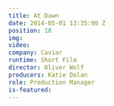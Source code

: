 ```yaml
---
title: At Dawn
date: 2014-05-01 13:35:00 Z
position: 18
img: 
video: 
company: Caviar
runtime: Short Film
director: Oliver Wolf
producers: Katie Dolan
role: Production Manager
is-featured: 
---
```


